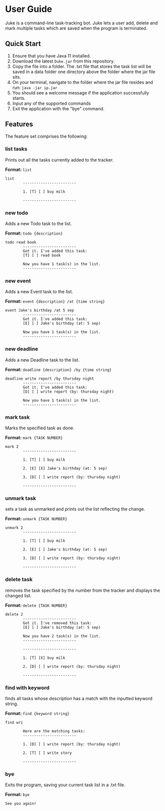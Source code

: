 # User Guide

Juke is a command-line task-tracking bot. Juke lets a user add, delete and mark multiple tasks which are saved when the program is terminated.

## Quick Start
1. Ensure that you have Java 11 installed.
2. Download the latest `Duke.jar` from this repository.
3. Copy the file into a folder. The .txt file that stores the task list will be saved in a data folder one directory above the folder where the jar file sits.
4. On your terminal, navigate to the folder where the jar file resides and run: `java -jar ip.jar`
5. You should see a welcome message if the application successfully starts. 
6. Input any of the supported commands
7. Exit the application with the "bye" command.

## Features
The feature set comprises the following:

### list tasks

Prints out all the tasks currently added to the tracker.

**Format:** `list`
```
list
        ------------------------

        1. [T] [ ] buy milk

        ------------------------
```

### new todo

Adds a new Todo task to the list.

**Format:** `todo {description}`
```
todo read book
        ------------------------
        Got it. I've added this task:
        [T] [ ] read book

        Now you have 1 task(s) in the list.
        ------------------------
```

### new event

Adds a new Event task to the list.

**Format:** `event {description} /at {time string}`
```
event Jake's birthday /at 5 sep
        ------------------------
        Got it. I've added this task:
        [E] [ ] Jake's birthday (at: 5 sep)

        Now you have 1 task(s) in the list.
        ------------------------
```

### new deadline

Adds a new Deadline task to the list.

**Format:** `deadline {description} /by {time string}`
```
deadline write report /by thursday night
        ------------------------
        Got it. I've added this task:
        [D] [ ] write report (by: thursday night)

        Now you have 1 task(s) in the list.
        ------------------------
```

### mark task

Marks the specified task as done.

**Format:** `mark {TASK NUMBER}`
```
mark 2
        ------------------------

        1. [T] [ ] buy milk

        2. [E] [X] Jake's birthday (at: 5 sep)

        3. [D] [ ] write report (by: thursday night)

        ------------------------
```

### unmark task

sets a task as unmarked and prints out the list reflecting the change.

**Format:** `unmark {TASK NUMBER}`
```
unmark 2
        ------------------------

        1. [T] [ ] buy milk

        2. [E] [ ] Jake's birthday (at: 5 sep)

        3. [D] [ ] write report (by: thursday night)

        ------------------------
```

### delete task

removes the task specified by the number from the tracker and displays the changed list.

**Format:** `delete {TASK NUMBER}`
```
delete 2
        ------------------------
        Got it. I've removed this task:
        [E] [ ] Jake's birthday (at: 5 sep)

        Now you have 2 task(s) in the list.
        ------------------------

        ------------------------

        1. [T] [X] buy milk

        2. [D] [ ] write report (by: thursday night)

        ------------------------
```

### find with keyword

finds all tasks whose description has a match with the inputted keyword string.

**Format:** `find {keyword string}`
```
find wri

        Here are the matching tasks:
        ------------------------

        1. [D] [ ] write report (by: thursday night)

        2. [T] [ ] write story

        ------------------------
```

### bye

Exits the program, saving your current task list in a .txt file.

**Format:** `bye`
```
See you again!
```
